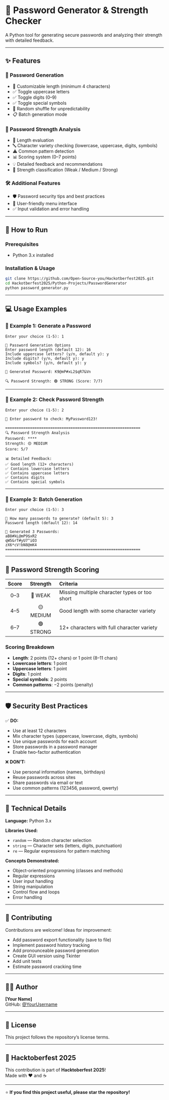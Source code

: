 # 🔐 Password Generator & Strength Checker

A Python tool for generating secure passwords and analyzing their strength with detailed feedback.

---

## ✨ Features

### 🧩 Password Generation
- 🎲 Customizable length (minimum 4 characters)
- ✅ Toggle uppercase letters
- ✅ Toggle digits (0–9)
- ✅ Toggle special symbols
- 🔀 Random shuffle for unpredictability
- 📋 Batch generation mode

### 🧠 Password Strength Analysis
- 📏 Length evaluation
- 🔤 Character variety checking (lowercase, uppercase, digits, symbols)
- ⚠️ Common pattern detection
- 📊 Scoring system (0–7 points)
- 💡 Detailed feedback and recommendations
- 🎯 Strength classification (Weak / Medium / Strong)

### 🛠️ Additional Features
- 🛡️ Password security tips and best practices
- 🎨 User-friendly menu interface
- ✅ Input validation and error handling

---

## 🚀 How to Run

### Prerequisites
- Python 3.x installed

### Installation & Usage
```bash
git clone https://github.com/Open-Source-you/Hackotberfest2025.git
cd Hackotberfest2025/Python-Projects/PasswordGenerator
python password_generator.py
```

---

## 💻 Usage Examples

### 🔹 Example 1: Generate a Password
```
Enter your choice (1-5): 1

📝 Password Generation Options
Enter password length (default 12): 16
Include uppercase letters? (y/n, default y): y
Include digits? (y/n, default y): y
Include symbols? (y/n, default y): y

🎉 Generated Password: K9@mP#xL2$qR7&Vn

🔍 Password Strength: 🟢 STRONG (Score: 7/7)
```

---

### 🔹 Example 2: Check Password Strength
```
Enter your choice (1-5): 2

🔑 Enter password to check: MyPassword123!

============================================================
🔍 Password Strength Analysis
Password: ****
Strength: 🟡 MEDIUM
Score: 5/7

📊 Detailed Feedback:
✅ Good length (12+ characters)
✅ Contains lowercase letters
✅ Contains uppercase letters
✅ Contains digits
✅ Contains special symbols
```

---

### 🔹 Example 3: Batch Generation
```
Enter your choice (1-5): 3

🔢 How many passwords to generate? (default 5): 3
Password length (default 12): 14

🎲 Generated 3 Passwords:
aB8#kL@mP9$xR2
qW5&rT#yU7^iO3
zX6*cV!bN8@mK4
============================================================
```

---

## 🎯 Password Strength Scoring

| Score | Strength | Criteria |
|:------:|:----------:|:----------|
| 0–3 | 🔴 WEAK | Missing multiple character types or too short |
| 4–5 | 🟡 MEDIUM | Good length with some character variety |
| 6–7 | 🟢 STRONG | 12+ characters with full character variety |

### Scoring Breakdown
- **Length**: 2 points (12+ chars) or 1 point (8–11 chars)
- **Lowercase letters**: 1 point  
- **Uppercase letters**: 1 point  
- **Digits**: 1 point  
- **Special symbols**: 2 points  
- **Common patterns**: −2 points (penalty)

---

## 🛡️ Security Best Practices

✅ **DO:**
- Use at least 12 characters  
- Mix character types (uppercase, lowercase, digits, symbols)  
- Use unique passwords for each account  
- Store passwords in a password manager  
- Enable two-factor authentication  

❌ **DON’T:**
- Use personal information (names, birthdays)  
- Reuse passwords across sites  
- Share passwords via email or text  
- Use common patterns (123456, password, qwerty)

---

## 🧩 Technical Details

**Language:** Python 3.x  

**Libraries Used:**
- `random` — Random character selection  
- `string` — Character sets (letters, digits, punctuation)  
- `re` — Regular expressions for pattern matching  

**Concepts Demonstrated:**
- Object-oriented programming (classes and methods)  
- Regular expressions  
- User input handling  
- String manipulation  
- Control flow and loops  
- Error handling  

---

## 🤝 Contributing

Contributions are welcome! Ideas for improvement:
- Add password export functionality (save to file)
- Implement password history tracking
- Add pronounceable password generation
- Create GUI version using Tkinter
- Add unit tests
- Estimate password cracking time

---

## 👨‍💻 Author

**[Your Name]**  
GitHub: [@YourUsername](https://github.com/YourUsername)

---

## 📝 License

This project follows the repository’s license terms.

---

## 🎃 Hacktoberfest 2025

This contribution is part of **Hacktoberfest 2025**!  
Made with ❤️ and ☕  

---

⭐ **If you find this project useful, please star the repository!**
